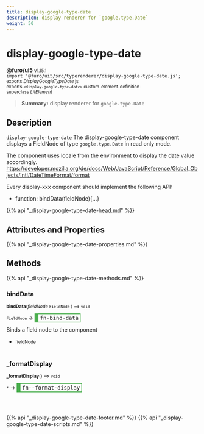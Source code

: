 ```yaml
---
title: display-google-type-date
description: display renderer for `google.type.Date`
weight: 50
---
```


# display-google-type-date
**@furo/ui5** <small>v1.15.1</small>
<br>`import '@furo/ui5/src/typerenderer/display-google-type-date.js';`<small>
<br>exports *DisplayGoogleTypeDate* js
<br>exports `<display-google-type-date>` custom-element-definition
<br>superclass *LitElement*</small>

> **Summary:** display renderer for `google.type.Date`

## Description

`display-google-type-date`
The display-google-type-date component displays a FieldNode of type `google.type.Date` in read only mode.

The component uses locale from the environment to display the date value accordingly.
https://developer.mozilla.org/de/docs/Web/JavaScript/Reference/Global_Objects/Intl/DateTimeFormat/format

Every display-xxx component should implement the following API:
- function: bindData(fieldNode){...}

{{% api "_display-google-type-date-head.md" %}}

## Attributes and Properties
{{% api "_display-google-type-date-properties.md" %}}







## Methods
{{% api "_display-google-type-date-methods.md" %}}


### **bindData**
<small>**bindData**(*fieldNode* `FieldNode` ) ⟹ `void`</small>

<small>`FieldNode` </small> →
<span  style="border-width:2px 2px 2px 10px; border-style: solid;border-color:  rgb(76, 175, 80);font-family:monospace; padding:2px 4px;">fn-bind-data</span>

Binds a field node to the component

- <small>fieldNode </small>
<br><br>

### **_formatDisplay**
<small>**_formatDisplay**() ⟹ `void`</small>

<small>`*`</small> →
<span  style="border-width:2px 2px 2px 10px; border-style: solid;border-color:  rgb(76, 175, 80);font-family:monospace; padding:2px 4px;">fn--format-display</span>



<br><br>






{{% api "_display-google-type-date-footer.md" %}}
{{% api "_display-google-type-date-scripts.md" %}}
